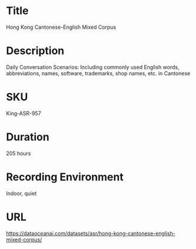 # Title 
Hong Kong Cantonese-English Mixed Corpus

# Description
Daily Conversation Scenarios: Including commonly used English words, abbreviations, names, software, trademarks, shop names, etc. in Cantonese           
                          
# SKU
King-ASR-957

# Duration
205 hours

# Recording Environment
Indoor, quiet
            
# URL
https://dataoceanai.com/datasets/asr/hong-kong-cantonese-english-mixed-corpus/
